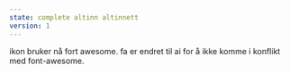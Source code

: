 ```yaml
---
state: complete altinn altinnett
version: 1
---
```

ikon bruker nå fort awesome. fa er endret til ai for å ikke komme i konflikt med font-awesome.
